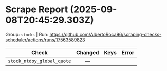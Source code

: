 # Scrape Report (2025-09-08T20:45:29.303Z)

Group: `stocks`  |  Run: https://github.com/AlbertoRoca96/scraping-checks-scheduler/actions/runs/17563589823

| Check | Changed | Keys | Error |
|---|:---:|:--|:--|
| `stock_ntdoy_global_quote` | — |  |  |
